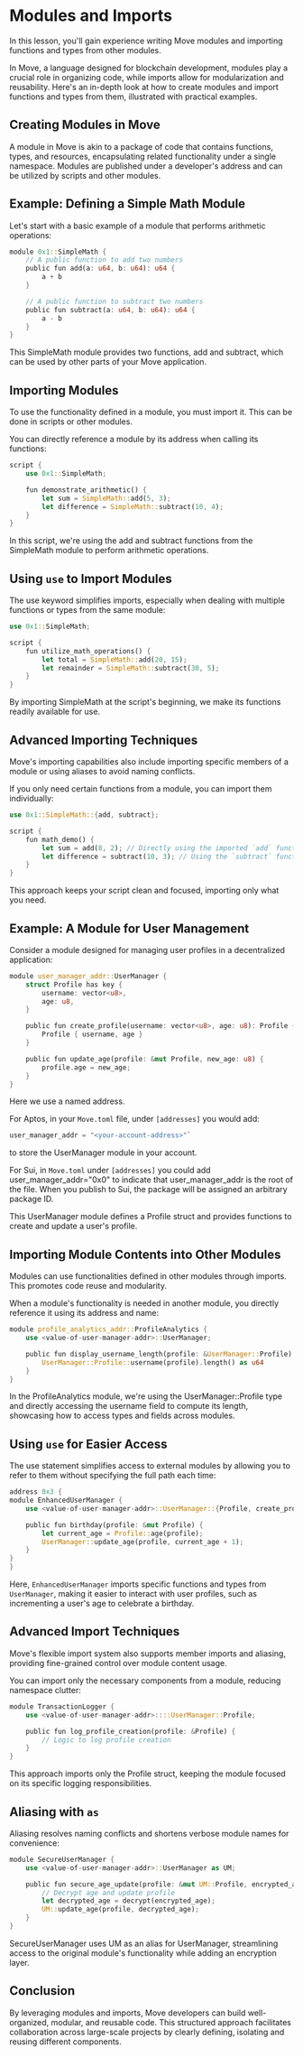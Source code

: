 # Modules and Imports

In this lesson, you'll gain experience writing Move modules and importing functions and types from other modules.

In Move, a language designed for blockchain development, modules play a crucial role in organizing code, while imports allow for modularization and reusability. Here's an in-depth look at how to create modules and import functions and types from them, illustrated with practical examples.

## Creating Modules in Move

A module in Move is akin to a package of code that contains functions, types, and resources, encapsulating related functionality under a single namespace. Modules are published under a developer's address and can be utilized by scripts and other modules.

## Example: Defining a Simple Math Module

Let's start with a basic example of a module that performs arithmetic operations:

```rust
module 0x1::SimpleMath {
    // A public function to add two numbers
    public fun add(a: u64, b: u64): u64 {
        a + b
    }

    // A public function to subtract two numbers
    public fun subtract(a: u64, b: u64): u64 {
        a - b
    }
}
```

This SimpleMath module provides two functions, add and subtract, which can be used by other parts of your Move application.

## Importing Modules

To use the functionality defined in a module, you must import it. This can be done in scripts or other modules.

You can directly reference a module by its address when calling its functions:

```rust
script {
    use 0x1::SimpleMath;

    fun demonstrate_arithmetic() {
        let sum = SimpleMath::add(5, 3);
        let difference = SimpleMath::subtract(10, 4);
    }
}
```

In this script, we're using the add and subtract functions from the SimpleMath module to perform arithmetic operations.

## Using `use` to Import Modules

The use keyword simplifies imports, especially when dealing with multiple functions or types from the same module:

```rust
use 0x1::SimpleMath;

script {
    fun utilize_math_operations() {
        let total = SimpleMath::add(20, 15);
        let remainder = SimpleMath::subtract(30, 5);
    }
}
```

By importing SimpleMath at the script's beginning, we make its functions readily available for use.

## Advanced Importing Techniques

Move's importing capabilities also include importing specific members of a module or using aliases to avoid naming conflicts.

If you only need certain functions from a module, you can import them individually:

```rust
use 0x1::SimpleMath::{add, subtract};

script {
    fun math_demo() {
        let sum = add(8, 2); // Directly using the imported `add` function
        let difference = subtract(10, 3); // Using the `subtract` function
    }
}
```

This approach keeps your script clean and focused, importing only what you need.

## Example: A Module for User Management

Consider a module designed for managing user profiles in a decentralized application:

```rust
module user_manager_addr::UserManager {
    struct Profile has key {
        username: vector<u8>,
        age: u8,
    }

    public fun create_profile(username: vector<u8>, age: u8): Profile {
        Profile { username, age }
    }

    public fun update_age(profile: &mut Profile, new_age: u8) {
        profile.age = new_age;
    }
}
```

Here we use a named address.

For Aptos, in your `Move.toml` file, under `[addresses]` you would add:

```rust
user_manager_addr = "<your-account-address>"`
```

to store the UserManager module in your account.

For Sui, in `Move.toml` under `[addresses]` you could add user_manager_addr="0x0" to indicate that user_manager_addr is the root of the file. When you publish to Sui, the package will be assigned an arbitrary package ID.

This UserManager module defines a Profile struct and provides functions to create and update a user's profile.

## Importing Module Contents into Other Modules

Modules can use functionalities defined in other modules through imports. This promotes code reuse and modularity.

When a module's functionality is needed in another module, you directly reference it using its address and name:

```rust
module profile_analytics_addr::ProfileAnalytics {
    use <value-of-user-manager-addr>::UserManager;

    public fun display_username_length(profile: &UserManager::Profile): u64 {
        UserManager::Profile::username(profile).length() as u64
    }
}
```

In the ProfileAnalytics module, we're using the UserManager::Profile type and directly accessing the username field to compute its length, showcasing how to access types and fields across modules.

## Using `use` for Easier Access

The use statement simplifies access to external modules by allowing you to refer to them without specifying the full path each time:

```rust
address 0x3 {
module EnhancedUserManager {
    use <value-of-user-manager-addr>::UserManager::{Profile, create_profile, update_age};

    public fun birthday(profile: &mut Profile) {
        let current_age = Profile::age(profile);
        UserManager::update_age(profile, current_age + 1);
    }
}
}
```

Here, `EnhancedUserManager` imports specific functions and types from `UserManager`, making it easier to interact with user profiles, such as incrementing a user's age to celebrate a birthday.

## Advanced Import Techniques

Move's flexible import system also supports member imports and aliasing, providing fine-grained control over module content usage.

You can import only the necessary components from a module, reducing namespace clutter:

```rust
module TransactionLogger {
    use <value-of-user-manager-addr>::::UserManager::Profile;

    public fun log_profile_creation(profile: &Profile) {
        // Logic to log profile creation
    }
}
```

This approach imports only the Profile struct, keeping the module focused on its specific logging responsibilities.

## Aliasing with `as`

Aliasing resolves naming conflicts and shortens verbose module names for convenience:

```rust
module SecureUserManager {
    use <value-of-user-manager-addr>::UserManager as UM;

    public fun secure_age_update(profile: &mut UM::Profile, encrypted_age: u8) {
        // Decrypt age and update profile
        let decrypted_age = decrypt(encrypted_age);
        UM::update_age(profile, decrypted_age);
    }
}
```

SecureUserManager uses UM as an alias for UserManager, streamlining access to the original module's functionality while adding an encryption layer.

## Conclusion

By leveraging modules and imports, Move developers can build well-organized, modular, and reusable code. This structured approach facilitates collaboration across large-scale projects by clearly defining, isolating and reusing different components.
